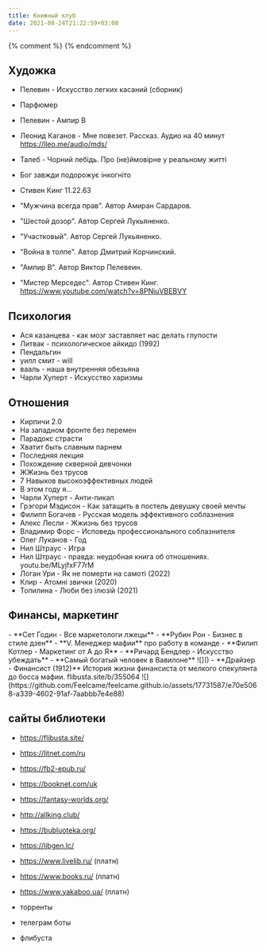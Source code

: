 ```yaml
---
title: Книжный клуб
date: 2021-08-24T21:22:59+03:00
---
```

{% comment %}
{% endcomment %}
<style>
.grid ul {
	overflow:hidden;
	flex-wrap:wrap
} 

.grid ul {
	/*display:table;*/
	/*flex-wrap:wrap;*/
	display:flex;
	flex-flow:row wrap;
	padding:0
} 

.grid ul li {
	text-align:center;
	float:left;
	box-sizing:border-box;
	width:calc(50% - 8px);
	padding:7px 10px;
	background:#eee;
	margin:4px;
	list-style-type:none;
	min-height:50px;
	/*height:5em;*/
	padding-left:15px;
	padding-right:15px;
	border-radius:10px
} 


.grid ul :first-child {
	margin-top: 4px;
}

.grid ul li img {
	/*padding: 0.75rem 0rem;*/
	max-height:200px;
}

.grid ul li {
	line-height: 1.7em;
}


</style>

<!-- 
<center>
<img src="/books/finansist.jpg" alt="финансист" title="финансист" style="max-width: 50%;min-width: 33%;">
<img src="/books/finansist.jpg" alt="" style="max-width: 50%;min-width: 33%;">
<img src="/books/finansist.jpg" alt="" style="max-width: 50%;min-width: 33%;">
</center>
-->

## Художка
- Пелевин - Искусство легких касаний (сборник)
- Парфюмер
- Пелевин - Ампир В
- Леонид Каганов - Мне повезет. Рассказ. Аудио на 40 минут <https://lleo.me/audio/mds/>
- Талеб - Чорний лебідь. Про (не)ймовірне у реальному житті
- Бог завжди подорожує інкогніто


- Стивен Кинг 11.22.63
- "Мужчина всегда прав". Автор Амиран Сардаров.
- "Шестой дозор". Автор Сергей Лукьяненко.
- "Участковый". Автор Сергей Лукьяненко.
- "Война в толпе". Автор Дмитрий Корчинский.
- "Ампир В". Автор Виктор Пелевеин.
- "Мистер Мерседес". Автор Стивен Кинг. 
<https://www.youtube.com/watch?v=8PNiuVBEBVY>


## Психология
- Ася казанцева - как мозг заставляет нас делать глупости
- Литвак - психологическое айкидо (1992)
- Пендальгин
- уилл смит - will
- вааль - наша внутренняя обезьяна
- Чарли Хуперт - Искусство харизмы

## Отношения
- Кирпичи 2.0
- На западном фронте без перемен
- Парадокс страсти
- Хватит быть славным парнем
- Последняя лекция
- Похождение скверной девчонки
- ЖЖизнь без трусов 
- 7 Навыков высокоэффективных людей 
- В этом году я...
- Чарли Хуперт - Анти-пикап
- Грэгори Мэдисон - Как затащить в постель девушку своей мечты
- Филипп Богачев - Русская модель эффективного соблазнения
- Алекс Лесли - Жжизнь без трусов
- Владимир Форс - Исповедь профессионального соблазнителя
- Олег Луканов - Год
- Нил Штраус - Игра
- Нил Штраус - правда: неудобная книга об отношениях. youtu.be/MLyjfxF77rM
- Логан Ури - Як не померти на самоті (2022)
- Клир - Атомні звички (2020)
- Топилина - Люби без ілюзій (2021)

## Финансы, маркетинг
<div class="grid">
- **Сет Годин - Все маркетологи лжецы**
- **Рубин Рон - Бизнес в стиле дзен**
- **V. Менеджер мафии**  
про работу в команде
- **Филип Котлер - Маркетинг от А до Я**
- **Ричард Бендлер - Искусство убеждать**
- **Самый богатый человек в Вавилоне**  
![]()  
- **Драйзер - Финансист (1912)**  
История жизни финансиста от мелкого спекулянта до босса мафии. flibusta.site/b/355064  
![](https://github.com/Feelcame/feelcame.github.io/assets/17731587/e70e5068-a339-4602-91af-7aabbb7e4e88)  
</div>





## сайты библиотеки
- <https://flibusta.site/>  
- <https://litnet.com/ru>  
- <https://fb2-epub.ru/>  
- <https://booknet.com/uk>  
- <https://fantasy-worlds.org/>  
- <http://allking.club/>  
- <https://bubluoteka.org/>  
- <https://libgen.lc/>

- <https://www.livelib.ru/> (платн)
- <https://www.books.ru/> (платн)
- <https://www.yakaboo.ua/>  (платн)
- торренты
- телеграм боты
- флибуста

